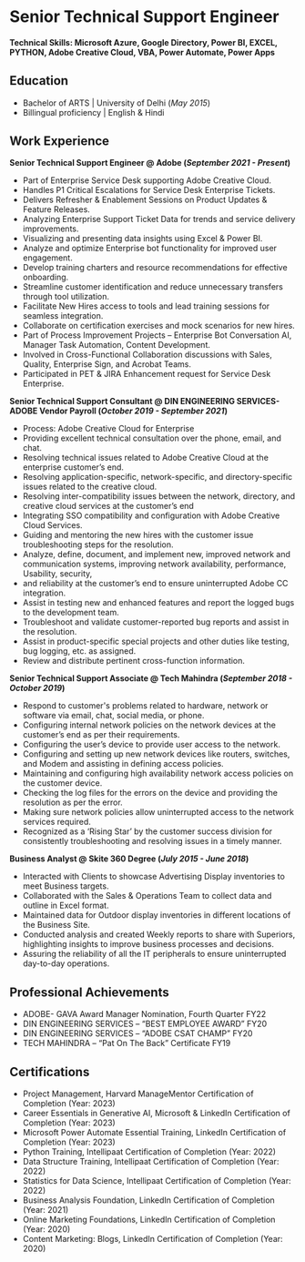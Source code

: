 # Senior Technical Support Engineer

#### Technical Skills: Microsoft Azure, Google Directory, Power BI, EXCEL, PYTHON, Adobe Creative Cloud, VBA, Power Automate, Power Apps 

## Education						       			        		
- Bachelor of ARTS | University of Delhi (_May 2015_)
- Billingual proficiency | English & Hindi

## Work Experience
**Senior Technical Support Engineer @ Adobe (_September 2021 - Present_)**
- Part of Enterprise Service Desk supporting Adobe Creative Cloud. 
- Handles P1 Critical Escalations for Service Desk Enterprise Tickets. 
- Delivers Refresher & Enablement Sessions on Product Updates & Feature Releases. 
- Analyzing Enterprise Support Ticket Data for trends and service delivery improvements. 
- Visualizing and presenting data insights using Excel & Power BI. 
- Analyze and optimize Enterprise bot functionality for improved user engagement. 
- Develop training charters and resource recommendations for effective onboarding. 
- Streamline customer identification and reduce unnecessary transfers through tool utilization. 
- Facilitate New Hires access to tools and lead training sessions for seamless integration. 
- Collaborate on certification exercises and mock scenarios for new hires. 
- Part of Process Improvement Projects – Enterprise Bot Conversation AI, Manager Task Automation, Content Development. 
- Involved in Cross-Functional Collaboration discussions with Sales, Quality, Enterprise Sign, and Acrobat Teams. 
- Participated in PET & JIRA Enhancement request for Service Desk Enterprise. 

**Senior Technical Support Consultant  @ DIN ENGINEERING SERVICES- ADOBE Vendor Payroll (_October 2019 - September 2021_)**
- Process: Adobe Creative Cloud for Enterprise  
- Providing excellent technical consultation over the phone, email, and chat. 
- Resolving technical issues related to Adobe Creative Cloud at the enterprise customer’s end. 
- Resolving application-specific, network-specific, and directory-specific issues related to the creative cloud. 
- Resolving inter-compatibility issues between the network, directory, and creative cloud services at the customer’s end 
- Integrating SSO compatibility and configuration with Adobe Creative Cloud Services. 
- Guiding and mentoring the new hires with the customer issue troubleshooting steps for the resolution. 
- Analyze, define, document, and implement new, improved network and communication systems, improving network availability, performance, Usability, security, 
- and reliability at the customer’s end to ensure uninterrupted Adobe CC integration. 
- Assist in testing new and enhanced features and report the logged bugs to the development team. 
- Troubleshoot and validate customer-reported bug reports and assist in the resolution. 
- Assist in product-specific special projects and other duties like testing, bug logging, etc. as assigned. 
- Review and distribute pertinent cross-function information. 

**Senior Technical Support Associate  @ Tech Mahindra (_September 2018 - October 2019_)**
- Respond to customer's problems related to hardware, network or software via email, chat, social media, or phone. 
- Configuring internal network policies on the network devices at the customer’s end as per their requirements. 
- Configuring the user’s device to provide user access to the network. 
- Configuring and setting up new network devices like routers, switches, and Modem and assisting in defining access policies. 
- Maintaining and configuring high availability network access policies on the customer device. 
- Checking the log files for the errors on the device and providing the resolution as per the error. 
- Making sure network policies allow uninterrupted access to the network services required. 
- Recognized as a ‘Rising Star’ by the customer success division for consistently troubleshooting and resolving issues in a timely manner. 

**Business Analyst  @ Skite 360 Degree (_July 2015 - June 2018_)**
- Interacted with Clients to showcase Advertising Display inventories to meet Business targets. 
- Collaborated with the Sales & Operations Team to collect data and outline in Excel format. 
- Maintained data for Outdoor display inventories in different locations of the Business Site. 
- Conducted analysis and created Weekly reports to share with Superiors, highlighting insights to improve business processes and decisions. 
- Assuring the reliability of all the IT peripherals to ensure uninterrupted day-to-day operations. 

## Professional Achievements
- ADOBE- GAVA Award Manager Nomination, Fourth Quarter FY22 
- DIN ENGINEERING SERVICES – “BEST EMPLOYEE AWARD” FY20 
- DIN ENGINEERING SERVICES – “ADOBE CSAT CHAMP” FY20 
- TECH MAHINDRA – “Pat On The Back” Certificate FY19 

## Certifications
- Project Management, Harvard ManageMentor Certification of Completion (Year: 2023)  
- Career Essentials in Generative AI, Microsoft & LinkedIn Certification of Completion (Year: 2023)  
- Microsoft Power Automate Essential Training, LinkedIn Certification of Completion (Year: 2023)  
- Python Training, Intellipaat Certification of Completion (Year: 2022) 
- Data Structure Training, Intellipaat Certification of Completion (Year: 2022)
- Statistics for Data Science, Intellipaat Certification of Completion (Year: 2022) 
- Business Analysis Foundation, LinkedIn Certification of Completion (Year: 2021)    
- Online Marketing Foundations, LinkedIn Certification of Completion (Year: 2020) 
- Content Marketing: Blogs, LinkedIn Certification of Completion (Year: 2020) 


